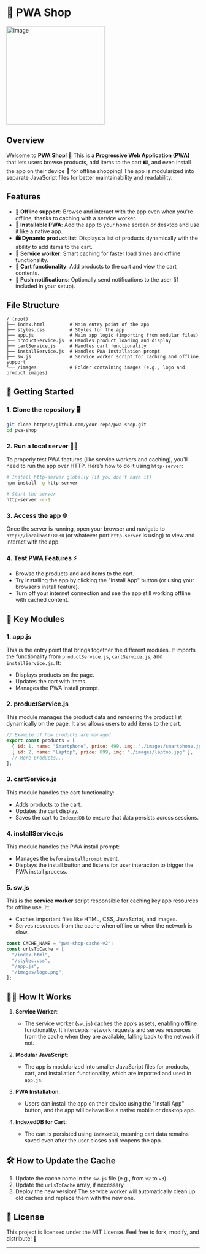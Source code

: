 
# 🛒 PWA Shop
<img width="256" alt="image" src="https://github.com/user-attachments/assets/4f2ba7eb-d3bc-4039-9ccc-fdc73aae36e2">

## Overview

Welcome to **PWA Shop**! 🎉 This is a **Progressive Web Application (PWA)** that lets users browse products, add items to the cart 🛍️, and even install the app on their device 📱 for offline shopping! The app is modularized into separate JavaScript files for better maintainability and readability.

## Features

- **📴 Offline support**: Browse and interact with the app even when you're offline, thanks to caching with a service worker.
- **📲 Installable PWA**: Add the app to your home screen or desktop and use it like a native app.
- **🛍️ Dynamic product list**: Displays a list of products dynamically with the ability to add items to the cart.
- **🔄 Service worker**: Smart caching for faster load times and offline functionality.
- **🛒 Cart functionality**: Add products to the cart and view the cart contents.
- **🔔 Push notifications**: Optionally send notifications to the user (if included in your setup).

## File Structure

```plaintext
/ (root)
├── index.html         # Main entry point of the app
├── styles.css         # Styles for the app
├── app.js             # Main app logic (importing from modular files)
├── productService.js  # Handles product loading and display
├── cartService.js     # Handles cart functionality
├── installService.js  # Handles PWA installation prompt
├── sw.js              # Service worker script for caching and offline support
└── /images            # Folder containing images (e.g., logo and product images)
```

## 🚀 Getting Started

### 1. Clone the repository 🖥️

```bash
git clone https://github.com/your-repo/pwa-shop.git
cd pwa-shop
```

### 2. Run a local server 🏃‍♂️

To properly test PWA features (like service workers and caching), you'll need to run the app over HTTP. Here’s how to do it using `http-server`:

```bash
# Install http-server globally (if you don't have it)
npm install -g http-server

# Start the server
http-server -c-1
```

### 3. Access the app 🌐

Once the server is running, open your browser and navigate to `http://localhost:8080` (or whatever port `http-server` is using) to view and interact with the app.

### 4. Test PWA Features ⚡️

- Browse the products and add items to the cart.
- Try installing the app by clicking the "Install App" button (or using your browser’s install feature).
- Turn off your internet connection and see the app still working offline with cached content.

## 📁 Key Modules

### 1. **app.js**

This is the entry point that brings together the different modules. It imports the functionality from `productService.js`, `cartService.js`, and `installService.js`. It:
- Displays products on the page.
- Updates the cart with items.
- Manages the PWA install prompt.

### 2. **productService.js**

This module manages the product data and rendering the product list dynamically on the page. It also allows users to add items to the cart.

```javascript
// Example of how products are managed
export const products = [
  { id: 1, name: "Smartphone", price: 499, img: "./images/smartphone.jpg" },
  { id: 2, name: "Laptop", price: 899, img: "./images/laptop.jpg" },
  // More products...
];
```

### 3. **cartService.js**

This module handles the cart functionality:
- Adds products to the cart.
- Updates the cart display.
- Saves the cart to `IndexedDB` to ensure that data persists across sessions.

### 4. **installService.js**

This module handles the PWA install prompt:
- Manages the `beforeinstallprompt` event.
- Displays the install button and listens for user interaction to trigger the PWA install process.

### 5. **sw.js**

This is the **service worker** script responsible for caching key app resources for offline use. It:
- Caches important files like HTML, CSS, JavaScript, and images.
- Serves resources from the cache when offline or when the network is slow.

```javascript
const CACHE_NAME = "pwa-shop-cache-v2";
const urlsToCache = [
  "/index.html",
  "/styles.css",
  "/app.js",
  "/images/logo.png",
];
```

## 🧙‍♂️ How It Works

1. **Service Worker**: 
   - The service worker (`sw.js`) caches the app’s assets, enabling offline functionality. It intercepts network requests and serves resources from the cache when they are available, falling back to the network if not.
   
2. **Modular JavaScript**: 
   - The app is modularized into smaller JavaScript files for products, cart, and installation functionality, which are imported and used in `app.js`.
   
3. **PWA Installation**:
   - Users can install the app on their device using the "Install App" button, and the app will behave like a native mobile or desktop app.

4. **IndexedDB for Cart**:
   - The cart is persisted using `IndexedDB`, meaning cart data remains saved even after the user closes and reopens the app.

## 🛠️ How to Update the Cache

1. Update the cache name in the `sw.js` file (e.g., from `v2` to `v3`).
2. Update the `urlsToCache` array, if necessary.
3. Deploy the new version! The service worker will automatically clean up old caches and replace them with the new one.

## 📜 License

This project is licensed under the MIT License. Feel free to fork, modify, and distribute! 🚀

---
